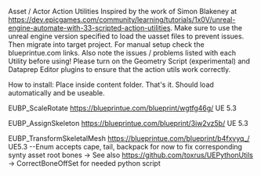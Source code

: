 Asset / Actor Action Utilities
Inspired by the work of Simon Blakeney at https://dev.epicgames.com/community/learning/tutorials/1x0V/unreal-engine-automate-with-33-scripted-action-utilities.
Make sure to use the unreal engine version specified to load the uasset files to prevent issues. Then migrate into target project. For manual setup check the blueprintue.com links.
Also note the issues / problems listed with each Utility before using!
Please turn on the Geometry Script (experimental) and Dataprep Editor plugins to ensure that the action utils work correctly.

How to install:
Place inside content folder. That's it. Should load automatically and be useable.


EUBP_ScaleRotate   https://blueprintue.com/blueprint/wgtfg46g/ UE 5.3

EUBP_AssignSkeleton  https://blueprintue.com/blueprint/3iw2vz5b/ UE 5.3

EUBP_TransformSkeletalMesh https://blueprintue.com/blueprint/b4fxvyq_/ UE5.3 --Enum accepts cape, tail, backpack for now to fix corresponding synty asset root bones -> See also https://github.com/toxrus/UEPythonUtils -> CorrectBoneOffSet for needed python script
